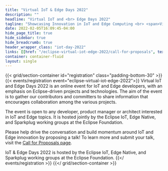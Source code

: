 ```yaml
---
title: "Virtual IoT & Edge Days 2022"
description: ""
headline: "Virtual IoT and <br> Edge Days 2022"
tagline: "Showcasing Innovation in IoT and Edge Computing <br> <span>Virtual Conference | May 24 - 25, 2022<span>"
date: 2022-02-05T16:09:45-04:00
hide_page_title: true
hide_sidebar: true
hide_breadcrumb: true
header_wrapper_class: "iot-day-2022"
links: [[href: "/eclipse-virtual-iot-edge-2022/call-for-proposals", text: "Call for Proposals"]]
container: container-fluid
layout: single
---
```



{{< grid/section-container id="registration" class="padding-bottom-30" >}}
  {{< events/registration event="eclipse-virtual-iot-edge-2022">}}
Virtual IoT and Edge Days 2022 is an online event for IoT and Edge developers, with an emphasis on Eclipse-driven projects and technologies. The aim of the event is to gather our contributors and committers to share information that encourages collaboration among the various projects.

The event is open to any developer, product manager or architect interested in IoT and Edge topics. It is hosted jointly by the Eclipse IoT, Edge Native, and Sparkplug working groups at the Eclipse Foundation.

Please help drive the conversation and build momentum around IoT and Edge innovation by proposing a talk! To learn more and submit your talk, visit the [Call for Proposals page](/eclipse-virtual-iot-edge-2022/call-for-proposals).

IoT & Edge Days 2022 is hosted by the Eclipse IoT, Edge Native, and Sparkplug working groups at the Eclipse Foundation.
  {{</ events/registration >}}
{{</ grid/section-container >}}